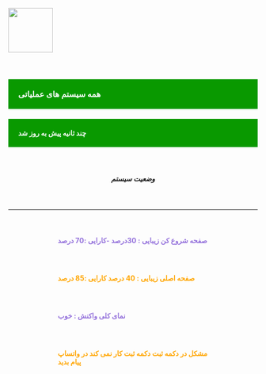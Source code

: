 
<p align="ceter" style="text-align: left;  ">
<img width="90" height="90" src="https://user-images.githubusercontent.com/77159072/126046501-54028adb-4252-4ea6-b054-521930ec0397.jpg"> 

</p>

<br>
<h3 style="background-color:rgb(9, 153, 0); color:#FFFFFF; -webkit-touch-callout: none;     -webkit-user-select: none;  -moz-user-select: none;  -ms-user-select: none;user-select: none;padding:20px 20px; ">همه سیستم های عملیاتی</h3>

<h4 style="background-color:rgb(9, 153, 0) ; color:#FFFFFF; -webkit-touch-callout: none;     -webkit-user-select: none;  -moz-user-select: none;  -ms-user-select: none;user-select: none; padding:20px 20px;">چند ثانیه پیش به روز شد</h4>

<br>


<center> 
<h5>وضعیت سیستم</h5>
</center>
<br>
<hr>



<br>
<h4 style="color:#9370DB; -webkit-touch-callout: none;     -webkit-user-select: none;  -moz-user-select: none;  -ms-user-select: none;user-select: none; padding:2px 100px;">صفحه شروع کن زیبایی : 30درصد -کارایی :70 درصد </h4>
<br>
<h4 style="  color:#FFA500; -webkit-touch-callout: none;     -webkit-user-select: none;  -moz-user-select: none;  -ms-user-select: none;user-select: none; padding:2px 100px;">صفحه اصلی زیبایی : 40 درصد کارایی :85 درصد </h4>
<br>
<h4 style="  color:#9370DB; -webkit-touch-callout: none;     -webkit-user-select: none;  -moz-user-select: none;  -ms-user-select: none;user-select: none; padding:2px 100px;">نمای کلی واکنش : خوب </h4>
<br>
<h4 style="  color:#FFA500; -webkit-touch-callout: none;     -webkit-user-select: none;  -moz-user-select: none;  -ms-user-select: none;user-select: none; padding:2px 100px;">مشکل در دکمه ثبت دکمه ثبت کار نمی کند در واتساپ پیام بدید</h4>
<br>
